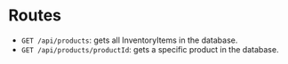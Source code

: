 # Routes

- `GET /api/products`: gets all InventoryItems in the database.
- `GET /api/products/productId`: gets a specific product in the database.
